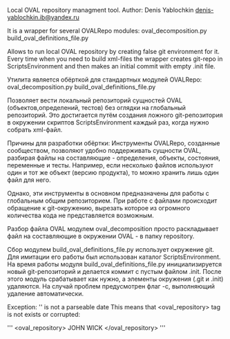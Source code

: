 Local OVAL repository managment tool.
Author: Denis Yablochkin <denis-yablochkin.ib@yandex.ru>

It is a wrapper for several OVALRepo modules:
oval_decomposition.py
build_oval_definitions_file.py

Allows to run local OVAL repository by creating false git environment for it. Every time when you need to build xml-files the wrapper creates git-repo in ScriptsEnvironment and then makes an initial commit with empty .init file. 




Утилита является обёрткой для стандартных модулей OVALRepo:
oval_decomposition.py
build_oval_definitions_file.py

Позволяет вести локальный репозиторий сущностей OVAL (объектов,определений, тестов) без оглядки на глобальный репозиторий. Это достигается путём создания ложного git-репозитория в окружении скриптов ScriptsEnvironment каждый раз, когда нужно собрать xml-файл.

Причины для разработки обёртки:
Инструменты OVALRepo, созданные сообществом, позволяют удобно поддерживать сущности OVAL, разбирая файлы на составляющие - определения, объекты, состояния, переменные и тесты. Например, если несколько файлов используют один и тот же объект (версию продукта), то можно хранить лишь один файл для него.

Однако, эти инструменты в основном предназначены для работы с глобальным общим репозиторием. При работе с файлами происходит обращение к git-окружению, вырезать которое из огромного количества кода не представляется возможным. 

Разбор файла OVAL модулем oval_decomposition просто раскладывает файл на составляющие в окружении OVAL - в папку repository. 

Сбор модулем build_oval_definitions_file.py использует окружение git. Для имитации его работы был использован каталог ScriptsEnvironment. На время работы модуля build_oval_definitions_file.py инициализируется новый git-репозиторий и делается коммит с пустым файлом .init. После этого модуль срабатывает как нужно, а элементы окружения (.git и .init) удаляются. На случай проблем предусмотрен флаг -c, выполняющий удаление автоматически.





Exception: '' is not a parseable date
This means that <oval_repository> tag is not exists or corrupted:

'''
<oval_repository>
    <dates>
        <submitted date="YYYY-MM-DDTHH:MM:SS.000+00:00">
            <contributor organization="ORGANISATION">JOHN WICK</contributor>
        </submitted>
    </dates>
</oval_repository>
'''

